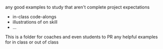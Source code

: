 any good examples to study that aren't complete project expectations
- in-class code-alongs 
- illustrations of on skill
- ...


This is a folder for coaches and even students to PR any helpful examples for in class or out of class
